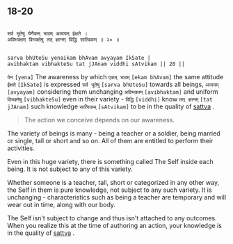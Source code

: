 ## 18-20


```shloka-sa

सर्व भूतेषु येनैकम् भावम् अव्ययम् ईक्षते ।
अविभक्तम् विभक्तेषु तत् ज्ञानम् विद्धि सात्विकम् ॥ २० ॥

```
```shloka-sa-hk

sarva bhUteSu yenaikam bhAvam avyayam IkSate |
avibhaktam vibhakteSu tat jJAnam viddhi sAtvikam || 20 ||

```
`येन` `[yena]` The awareness by which `एकम् भावम्` `[ekam bhAvam]` the same attitude `ईक्षते` `[IkSate]` is expressed `सर्व भूतेषु` `[sarva bhUteSu]` towards all beings, `अव्ययम्` `[avyayam]` considering them unchanging `अविभक्तम्` `[avibhaktam]` and uniform `विभक्तेषु` `[vibhakteSu]` even in their variety - `विद्धि` `[viddhi]` know `तत् ज्ञानम्` `[tat jJAnam]` such knowledge `सात्विकम्` `[sAtvikam]` to be in the quality of 
[sattva](14-6.md#sattva)
.


<a name='applnote_223'></a>
> The action we conceive depends on our awareness.



The variety of beings is many - being a teacher or a soldier, being married or single, tall or short and so on. All of them are entitled to perform their activities. 

Even in this huge variety, there is something called The Self inside each being. It is not subject to any of this variety. 

Whether someone is a teacher, tall, short or categorized in any other way, the Self in them is pure knowledge, not subject to any such variety. It is unchanging - characteristics such as being a teacher are temporary and will wear out in time, along with our body. 

The Self isn't subject to change and thus isn't attached to any outcomes. When you realize this at the time of authoring an action, your knowledge is in the quality of 
[sattva](14-6.md#sattva)
.


